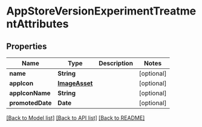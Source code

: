 # AppStoreVersionExperimentTreatmentAttributes

## Properties
Name | Type | Description | Notes
------------ | ------------- | ------------- | -------------
**name** | **String** |  | [optional] 
**appIcon** | [**ImageAsset**](ImageAsset.md) |  | [optional] 
**appIconName** | **String** |  | [optional] 
**promotedDate** | **Date** |  | [optional] 

[[Back to Model list]](../README.md#documentation-for-models) [[Back to API list]](../README.md#documentation-for-api-endpoints) [[Back to README]](../README.md)


